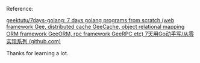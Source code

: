 Reference:

[geektutu/7days-golang: 7 days golang programs from scratch (web framework Gee, distributed cache GeeCache, object relational mapping ORM framework GeeORM, rpc framework GeeRPC etc) 7天用Go动手写/从零实现系列 (github.com)](https://github.com/geektutu/7days-golang) 

Thanks for learning a lot.